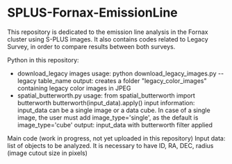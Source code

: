 # SPLUS-Fornax-EmissionLine

This repository is dedicated to the emission line analysis in the Fornax cluster using S-PLUS images.
It also contains codes related to Legacy Survey, in order to compare results between both surveys.

Python in this repository:
* download_legacy images
  usage: python download_legacy_images.py --legacy table_name
  output: creates a folder "legacy_color_images" containing legacy color images in JPEG
* spatial_butterworth.py
  usage: from spatial_butterworth import butterworth
         butterworth(input_data).apply()
  input information: input_data can be a single image or a data cube. In case of a single image, 
  the user must add image_type='single', as the default is image_type='cube'
  output: input_data with butterworth filter applied

Main code (work in progress, not yet uploaded in this repository)
Input data: list of objects to be analyzed. It is necessary to have ID, RA, DEC, radius (image cutout size in pixels)
